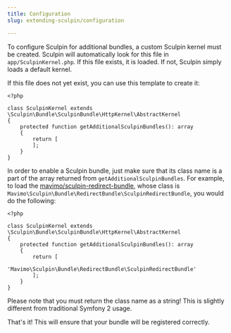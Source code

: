 ```yaml
---
title: Configuration
slug: extending-sculpin/configuration

---
```


To configure Sculpin for additional bundles, a custom Sculpin kernel must be
created. Sculpin will automatically look for this file in
`app/SculpinKernel.php`. If this file exists, it is loaded. If not, Sculpin
simply loads a default kernel.

If this file does not yet exist, you can use this template to create it:

    <?php

    class SculpinKernel extends \Sculpin\Bundle\SculpinBundle\HttpKernel\AbstractKernel
    {
        protected function getAdditionalSculpinBundles(): array
        {
            return [
            ];
        }
    }

In order to enable a Sculpin bundle, just make sure that its class name is a part
of the array returned from `getAdditionalSculpinBundles`. For example, to load
the [mavimo/sculpin-redirect-bundle][1], whose class is
`Mavimo\Sculpin\Bundle\RedirectBundle\SculpinRedirectBundle`, you would do
the following:

    <?php

    class SculpinKernel extends \Sculpin\Bundle\SculpinBundle\HttpKernel\AbstractKernel
    {
        protected function getAdditionalSculpinBundles(): array
        {
            return [
                'Mavimo\Sculpin\Bundle\RedirectBundle\SculpinRedirectBundle'
            ];
        }
    }

Please note that you must return the class name as a string! This is slightly
different from traditional Symfony 2 usage.

That's it! This will ensure that your bundle will be registered correctly.

[1]: https://github.com/mavimo/sculpin-redirect-bundle
